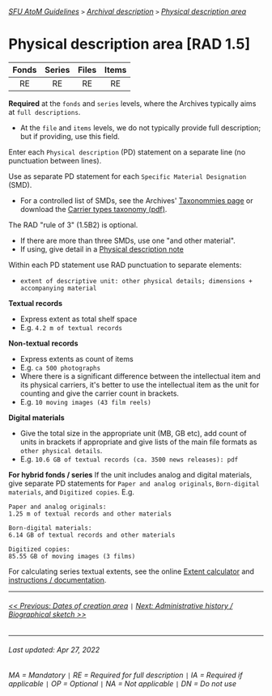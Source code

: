 ###### [SFU AtoM Guidelines](../README.md) `>` [Archival description](overview.md) `>` [Physical description area](overview.md#physical-description-area)

# Physical description area [RAD 1.5]
| Fonds 	| Series 	| Files 	| Items 	|
|:-----:	|:------:	|:-----:	|:-----:	|
|   RE    |   RE    |   RE  	|   RE  	|

**Required** at the `fonds` and `series` levels, where the Archives typically aims at `full descriptions`.
- At the `file` and `items` levels, we do not typically provide full description; but if providing, use this field.

Enter each `Physical description` (PD) statement on a separate line (no punctuation between lines).

Use as separate PD statement for each `Specific Material Designation` (SMD).
- For a controlled list of SMDs, see the Archives' [Taxonommies page](https://github.com/SFU-Archives/taxonomies/blob/main/README.md) or download the [Carrier types taxonomy (pdf)](https://github.com/SFU-Archives/taxonomies/blob/main/downloads/carrier-types.pdf).

The RAD "rule of 3" (1.5B2) is optional.
- If there are more than three SMDs, use one "and other material".
- If using, give detail in a [Physical description note](physical-description-note.md)

Within each PD statement use RAD punctuation to separate elements:
- `extent of descriptive unit: other physical details; dimensions + accompanying material`

**Textual records**
- Express extent as total shelf space
- E.g. `4.2 m of textual records`

**Non-textual records**
- Express extents as count of items
- E.g. `ca 500 photographs`
- Where there is a significant difference between the intellectual item and its physical carriers, it's better to use the intellectual item as the unit for counting and give the carrier count in brackets.
- E.g. `10 moving images (43 film reels)`

**Digital materials**
- Give the total size in the appropriate unit (MB, GB etc), add count of units in brackets if appropriate and give lists of the main file formats as `other physical details`.
- E.g. `10.6 GB of textual records (ca. 3500 news releases): pdf`

**For hybrid fonds / series**
If the unit includes analog and digital materials, give separate PD statements for `Paper and analog originals`, `Born-digital materials`, and `Digitized copies`. E.g.

```
Paper and analog originals:
1.25 m of textual records and other materials

Born-digital materials:
6.14 GB of textual records and other materials

Digitized copies:
85.55 GB of moving images (3 films)
```

For calculating series textual extents, see the online [Extent calculator](https://sfuarchives.shinyapps.io/extent_calculator/) and [instructions / documentation](../resources/extent-calculator.md).

---
###### [<< Previous: Dates of creation area](dates-of-creation-area.md) `|` [Next: Administrative history / Biographical sketch >>](admin-history-bio-sketch.md)
---
###### Last updated: Apr 27, 2022
###### MA = Mandatory `|` RE = Required for full description `|` IA = Required if applicable `|` OP = Optional `|` NA = Not applicable `|` DN = Do not use
